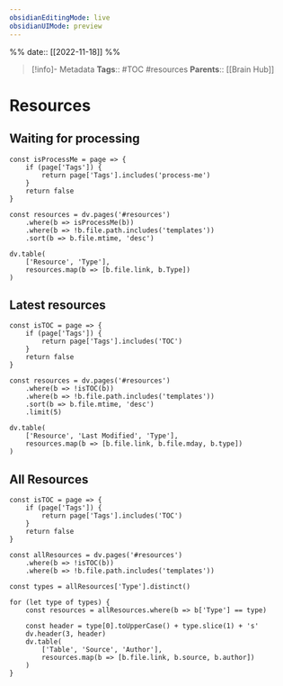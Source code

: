 ```yaml
---
obsidianEditingMode: live
obsidianUIMode: preview
---
```

%%
date:: [[2022-11-18]]
%%

> [!info]- Metadata
> **Tags**:: #TOC #resources
> **Parents**:: [[Brain Hub]]

# Resources

## Waiting for processing

```dataviewjs
const isProcessMe = page => {
	if (page['Tags']) {
		return page['Tags'].includes('process-me')
	}
	return false
}

const resources = dv.pages('#resources')
	.where(b => isProcessMe(b))
	.where(b => !b.file.path.includes('templates'))
	.sort(b => b.file.mtime, 'desc')

dv.table(
	['Resource', 'Type'],
	resources.map(b => [b.file.link, b.Type])
)
```

## Latest resources

```dataviewjs
const isTOC = page => {
	if (page['Tags']) {
		return page['Tags'].includes('TOC')
	}
	return false
}

const resources = dv.pages('#resources')
	.where(b => !isTOC(b))
	.where(b => !b.file.path.includes('templates'))
	.sort(b => b.file.mtime, 'desc')
	.limit(5)

dv.table(
	['Resource', 'Last Modified', 'Type'],
	resources.map(b => [b.file.link, b.file.mday, b.type])
)
```

## All Resources

```dataviewjs
const isTOC = page => {
	if (page['Tags']) {
		return page['Tags'].includes('TOC')
	}
	return false
}

const allResources = dv.pages('#resources')
	.where(b => !isTOC(b))
	.where(b => !b.file.path.includes('templates'))

const types = allResources['Type'].distinct()

for (let type of types) {
	const resources = allResources.where(b => b['Type'] == type)
		  
	const header = type[0].toUpperCase() + type.slice(1) + 's'
	dv.header(3, header)
	dv.table(
		['Table', 'Source', 'Author'],
		resources.map(b => [b.file.link, b.source, b.author])
	)
}
```